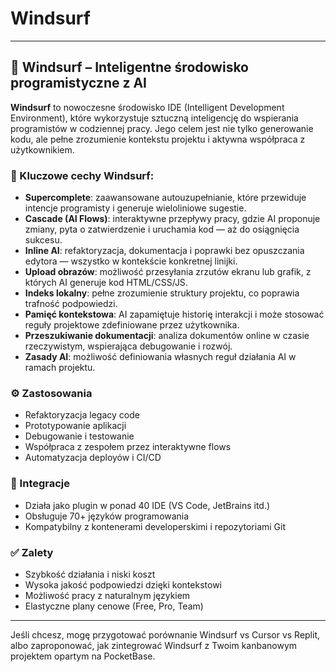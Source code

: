 # **Windsurf**

---

## 🌊 Windsurf – Inteligentne środowisko programistyczne z AI

**Windsurf** to nowoczesne środowisko IDE (Intelligent Development Environment), które wykorzystuje sztuczną inteligencję do wspierania programistów w codziennej pracy. Jego celem jest nie tylko generowanie kodu, ale pełne zrozumienie kontekstu projektu i aktywna współpraca z użytkownikiem.

### 🧠 Kluczowe cechy Windsurf:

- **Supercomplete**: zaawansowane autouzupełnianie, które przewiduje intencje programisty i generuje wieloliniowe sugestie.
- **Cascade (AI Flows)**: interaktywne przepływy pracy, gdzie AI proponuje zmiany, pyta o zatwierdzenie i uruchamia kod — aż do osiągnięcia sukcesu.
- **Inline AI**: refaktoryzacja, dokumentacja i poprawki bez opuszczania edytora — wszystko w kontekście konkretnej linijki.
- **Upload obrazów**: możliwość przesyłania zrzutów ekranu lub grafik, z których AI generuje kod HTML/CSS/JS.
- **Indeks lokalny**: pełne zrozumienie struktury projektu, co poprawia trafność podpowiedzi.
- **Pamięć kontekstowa**: AI zapamiętuje historię interakcji i może stosować reguły projektowe zdefiniowane przez użytkownika.
- **Przeszukiwanie dokumentacji**: analiza dokumentów online w czasie rzeczywistym, wspierająca debugowanie i rozwój.
- **Zasady AI**: możliwość definiowania własnych reguł działania AI w ramach projektu.

### ⚙️ Zastosowania

- Refaktoryzacja legacy code
- Prototypowanie aplikacji
- Debugowanie i testowanie
- Współpraca z zespołem przez interaktywne flows
- Automatyzacja deployów i CI/CD

### 🧩 Integracje

- Działa jako plugin w ponad 40 IDE (VS Code, JetBrains itd.)
- Obsługuje 70+ języków programowania
- Kompatybilny z kontenerami developerskimi i repozytoriami Git

### ✅ Zalety

- Szybkość działania i niski koszt
- Wysoka jakość podpowiedzi dzięki kontekstowi
- Możliwość pracy z naturalnym językiem
- Elastyczne plany cenowe (Free, Pro, Team)

---

Jeśli chcesz, mogę przygotować porównanie Windsurf vs Cursor vs Replit, albo zaproponować, jak zintegrować Windsurf z Twoim kanbanowym projektem opartym na PocketBase.
